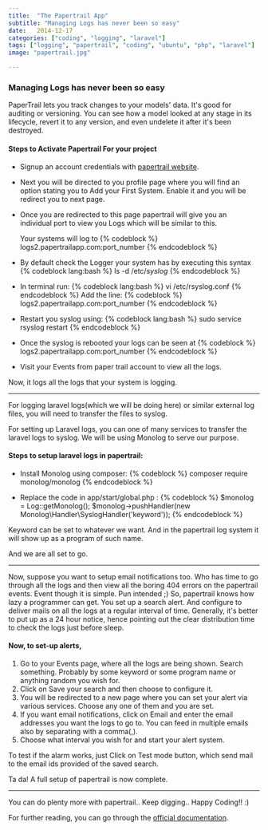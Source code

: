 ```yaml
---
title:  "The Papertrail App"
subtitle: "Managing Logs has never been so easy"
date:   2014-12-17
categories: ["coding", "logging", "laravel"]
tags: ["logging", "papertrail", "coding", "ubuntu", "php", "laravel"]
image: "papertrail.jpg"

---
```

### Managing Logs has never been so easy

PaperTrail lets you track changes to your models' data. It's good for auditing or versioning. You can see how a model looked at any stage in its lifecycle, revert it to any version, and even undelete it after it's been destroyed.


#### Steps to Activate Papertrail For your project

  * Signup an  account credentials with [papertrail website][papertrailsite].

  * Next you will be directed to you profile page where you will find an option stating you to Add your First System.
Enable it and you will be redirect you to next page.

  * Once you are redirected to this page papertrail will give you an individual port to view you Logs which will be similar to this.

    Your systems will log to
    {% codeblock %}
    logs2.papertrailapp.com:port_number
    {% endcodeblock %}

  * By default check the Logger your system has by executing this syntax
    {% codeblock lang:bash %}
    ls -d /etc/*syslog*
    {% endcodeblock %}

  * In terminal run:
    {% codeblock lang:bash %}
    vi /etc/rsyslog.conf
    {% endcodeblock %}
    Add the line:
    {% codeblock %}
    logs2.papertrailapp.com:port_number
    {% endcodeblock %}

  * Restart you syslog using:
    {% codeblock lang:bash %}
    sudo service rsyslog restart
    {% endcodeblock %}

  * Once the syslog is rebooted your logs can be seen at
    {% codeblock %}
    logs2.papertrailapp.com:port_number
    {% endcodeblock %}

  * Visit your Events from paper trail account to view all the logs.


Now, it logs all the logs that your system is logging.

---

For logging laravel logs(which we will be doing here) or similar external log files, you will need to transfer the files to syslog.

For setting up Laravel logs, you can one of many services to transfer the laravel logs to syslog. We will be using Monolog to serve our purpose.

#### Steps to setup laravel logs in papertrail:

  + Install Monolog using composer:
{% codeblock %}
composer require monolog/monolog
{% endcodeblock %}

  + Replace the code in app/start/global.php :
{% codeblock %}
$monolog = Log::getMonolog();
$monolog->pushHandler(new Monolog\Handler\SyslogHandler('keyword'));
{% endcodeblock %}

Keyword can be set to whatever we want. And in the papertrail log system it will show up as a program of such name.

And we are all set to go.

---

Now, suppose you want to setup email notifications too. Who has time to go through all the logs and then view all the boring 404 errors on the papertrail events. Event though it is simple. Pun intended ;) So, papertrail knows how lazy a programmer can get. You set up a search alert. And configure to deliver mails on all the logs at a regular interval of time. Generally, it's better to put up as a 24 hour notice, hence pointing out the clear distribution time to check the logs just before sleep.

#### Now, to set-up alerts,

1. Go to your Events page, where all the logs are being shown. Search something. Probably by some keyword or some program name or anything random you wish for.
2. Click on Save your search and then choose to configure it.
3. You will be redirected to a new page where you can set your alert via various services. Choose any one of them and you are set.
4. If you want email notifications, click on Email and enter the email addresses you want the logs to go to. You can feed in multiple emails also by separating with a comma(,).
5. Choose what interval you wish for and start your alert system.

To test if the alarm works, just Click on Test mode button, which send mail to the email ids provided of the saved search.

Ta da! A full setup of papertrail is now complete.

---


You can do plenty more with papertrail.. Keep digging.. Happy Coding!! :)

For further reading, you can go through the [official documentation][doc].








[papertrailsite]: https://papertrailapp.com/
[doc]: http://help.papertrailapp.com/
